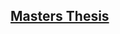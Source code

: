 ## [Masters Thesis](https://rjmiller927.github.io/research/audioSourceSeparation/mastersThesis.html)

